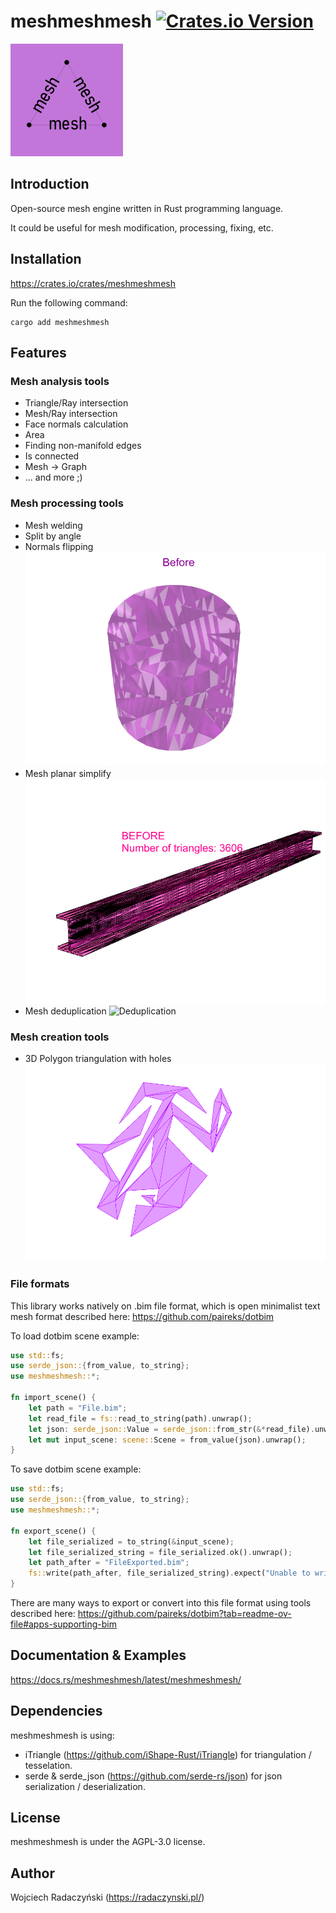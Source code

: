 # meshmeshmesh [![Crates.io Version](https://img.shields.io/crates/v/meshmeshmesh)](https://crates.io/crates/meshmeshmesh)

![meshmeshmesh](https://raw.githubusercontent.com/paireks/meshmeshmesh/refs/heads/master/img/meshmeshmesh180.bmp)

## Introduction

Open-source mesh engine written in Rust programming language.

It could be useful for mesh modification, processing, fixing, etc.

## Installation

https://crates.io/crates/meshmeshmesh

Run the following command:

```text
cargo add meshmeshmesh
```

## Features

### Mesh analysis tools
- Triangle/Ray intersection
- Mesh/Ray intersection
- Face normals calculation
- Area
- Finding non-manifold edges
- Is connected
- Mesh -> Graph
- ... and more ;)

### Mesh processing tools
- Mesh welding
- Split by angle
- Normals flipping
![Normals flipping](https://raw.githubusercontent.com/paireks/meshmeshmesh/refs/heads/master/img/normals_flipping.gif)
- Mesh planar simplify
![Planar simplify](https://raw.githubusercontent.com/paireks/meshmeshmesh/refs/heads/master/img/simplify_planar.gif)
- Mesh deduplication
![Deduplication](/img/deduplication.gif)

### Mesh creation tools
- 3D Polygon triangulation with holes
![Polygon triangulation](https://raw.githubusercontent.com/paireks/meshmeshmesh/refs/heads/master/img/polygon_triangulation.gif)

### File formats

This library works natively on .bim file format, which is open minimalist text mesh format described here: https://github.com/paireks/dotbim 

To load dotbim scene example:

```rust
use std::fs;
use serde_json::{from_value, to_string};
use meshmeshmesh::*;

fn import_scene() {
    let path = "File.bim";
    let read_file = fs::read_to_string(path).unwrap();
    let json: serde_json::Value = serde_json::from_str(&*read_file).unwrap();
    let mut input_scene: scene::Scene = from_value(json).unwrap();
}
```

To save dotbim scene example:

```rust
use std::fs;
use serde_json::{from_value, to_string};
use meshmeshmesh::*;

fn export_scene() {
    let file_serialized = to_string(&input_scene);
    let file_serialized_string = file_serialized.ok().unwrap();
    let path_after = "FileExported.bim";
    fs::write(path_after, file_serialized_string).expect("Unable to write the file");
}
```

There are many ways to export or convert into this file format using tools described here: https://github.com/paireks/dotbim?tab=readme-ov-file#apps-supporting-bim

## Documentation & Examples

https://docs.rs/meshmeshmesh/latest/meshmeshmesh/

## Dependencies

meshmeshmesh is using:

- iTriangle (https://github.com/iShape-Rust/iTriangle) for triangulation / tesselation.
- serde & serde_json (https://github.com/serde-rs/json) for json serialization / deserialization.

## License

meshmeshmesh is under the AGPL-3.0 license.

## Author

Wojciech Radaczyński (https://radaczynski.pl/)
